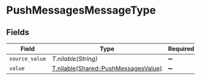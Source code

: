 # PushMessagesMessageType


## Fields

| Field                                                                            | Type                                                                             | Required                                                                         | Description                                                                      |
| -------------------------------------------------------------------------------- | -------------------------------------------------------------------------------- | -------------------------------------------------------------------------------- | -------------------------------------------------------------------------------- |
| `source_value`                                                                   | *T.nilable(String)*                                                              | :heavy_minus_sign:                                                               | N/A                                                                              |
| `value`                                                                          | [T.nilable(Shared::PushMessagesValue)](../../models/shared/pushmessagesvalue.md) | :heavy_minus_sign:                                                               | N/A                                                                              |